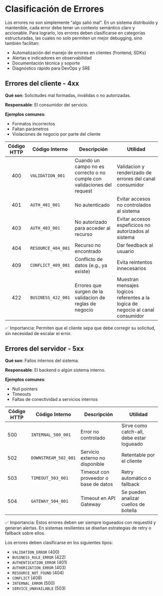 # Clasificación de Errores

Los errores no son simplemente "algo salió mal". En un sistema distribuido y mantenible, cada error debe tener un contexto semántico claro y accionable. Para lograrlo, los errores deben clasificarse en categorías estructuradas, las cuales no solo permiten un mejor debugging, sino también facilitan:

- Automatización del manejo de errores en clientes (frontend, SDKs)
- Alertas e indicadores en observabilidad
- Documentación técnica y soporte
- Diagnóstico rápido para DevOps y SRE

## Errores del cliente - 4xx

 **Qué son**: Solicitudes mal formadas, inválidas o no autorizadas.

 **Responsable**: El consumidor del servicio.

 **Ejemplos comunes**:

- Formatos incorrectos
- Faltan parámetros
- Violaciones de negocio por parte del cliente

| Código HTTP | Código Interno     | Descripción                           | Utilidad                           |
| :-----------: | ------------------ | ------------------------------------- | ---------------------------------- |
| 400         | `VALIDATION_001`   | Cuando un campo no es correcto o no cumple con validaciones del request       | Validacion y renderizado de errores del canal consumidor    |
| 401         | `AUTH_401_001`     | No autenticado                        | Evitar accesos no controlados al sistema                 |
| 403         | `AUTH_403_001`     | No autorizado para acceder al recurso | Evitar accesos espeficicos no autorizados al sistema |
| 404         | `RESOURCE_404_001` | Recurso no encontrado                 | Dar feedback al usuario       |
| 409         | `CONFLICT_409_001` | Conflicto de datos (e.g., ya existe)  | Evita reintentos innecesarios      |
| 422         | `BUSINESS_422_001` | Errores que surgen de la validacion de reglas de negocio | Muestran mensajes logicos referentes a la logica de negocio al canal consumidor |


✅ Importancia:
Permiten que el cliente sepa que debe corregir su solicitud, sin necesidad de escalar el error.

## Errores del servidor - 5xx

 **Qué son**: Fallos internos del sistema.

 **Responsable**: El backend o algún sistema interno.

 **Ejemplos comunes**:

- Null pointers
- Timeouts
- Faltas de conectividad a servicios internos

| Código HTTP | Código Interno       | Descripción                           | Utilidad                                  |
| ----------- | -------------------- | ------------------------------------- | ----------------------------------------- |
| 500         | `INTERNAL_500_001`   | Error no controlado                   | Sirve como catch-all, debe estar logueado |
| 502         | `DOWNSTREAM_502_001` | Servicio externo no disponible        | Retentable por el cliente                 |
| 503         | `TIMEOUT_503_001`    | Timeout con proveedor o base de datos | Retry automático o fallback               |
| 504         | `GATEWAY_504_001`    | Timeout en API Gateway                | Se pueden analizar cuellos de botella     |

✅ Importancia:
Estos errores deben ser siempre logueados con requestId y generan alertas. En sistemas resilientes se diseñan estrategias de retry o fallback sobre ellos.


Los errores deben clasificarse en los siguientes tipos:

* `VALIDATION_ERROR` (400)
* `BUSINESS_RULE_ERROR` (422)
* `AUTHENTICATION_ERROR` (401)
* `AUTHORIZATION_ERROR` (403)
* `RESOURCE_NOT_FOUND` (404)
* `CONFLICT` (409)
* `INTERNAL_ERROR` (500)
* `SERVICE_UNAVAILABLE` (503)
